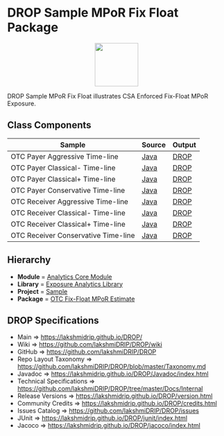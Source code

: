 # DROP Sample MPoR Fix Float Package

<p align="center"><img src="https://github.com/lakshmiDRIP/DROP/blob/master/DRIP_Logo.gif?raw=true" width="100"></p>

DROP Sample MPoR Fix Float illustrates CSA Enforced Fix-Float MPoR Exposure.



## Class Components

 |                Sample               | Source | Output |
 |-------------------------------------|--------|--------|
 | OTC Payer Aggressive Time-line      | [Java](https://github.com/lakshmiDRIP/DROP/tree/master/src/main/java/org/drip/sample/mporfixfloat/OTCPayerAggressiveTimeline.java) | [DROP](https://github.com/lakshmiDRIP/DROP/blob/master/drop/org/drip/sample/mporfixfloat/OTCPayerAggressiveTimeline.drop) |
 | OTC Payer Classical- Time-line      | [Java](https://github.com/lakshmiDRIP/DROP/tree/master/src/main/java/org/drip/sample/mporfixfloat/OTCPayerClassicalMinusTimeline.java) | [DROP](https://github.com/lakshmiDRIP/DROP/blob/master/drop/org/drip/sample/mporfixfloat/OTCPayerClassicalMinusTimeline.drop) |
 | OTC Payer Classical+ Time-line      | [Java](https://github.com/lakshmiDRIP/DROP/tree/master/src/main/java/org/drip/sample/mporfixfloat/OTCPayerClassicalPlusTimeline.java) | [DROP](https://github.com/lakshmiDRIP/DROP/blob/master/drop/org/drip/sample/mporfixfloat/OTCReceiverClassicalPlusTimeline.drop) |
 | OTC Payer Conservative Time-line    | [Java](https://github.com/lakshmiDRIP/DROP/tree/master/src/main/java/org/drip/sample/mporfixfloat/OTCPayerConservativeTimeline.java) | [DROP](https://github.com/lakshmiDRIP/DROP/blob/master/drop/org/drip/sample/mporfixfloat/OTCReceiverConservativeTimeline.drop) |
 | OTC Receiver Aggressive Time-line   | [Java](https://github.com/lakshmiDRIP/DROP/tree/master/src/main/java/org/drip/sample/mporfixfloat/OTCReceiverAggressiveTimeline.java) | [DROP](https://github.com/lakshmiDRIP/DROP/blob/master/drop/org/drip/sample/mporfixfloat/OTCReceiverAggressiveTimeline.drop) |
 | OTC Receiver Classical- Time-line   | [Java](https://github.com/lakshmiDRIP/DROP/tree/master/src/main/java/org/drip/sample/mporfixfloat/OTCReceiverClassicalMinusTimeline.java) | [DROP](https://github.com/lakshmiDRIP/DROP/blob/master/drop/org/drip/sample/mporfixfloat/OTCReceiverClassicalMinusTimeline.drop) |
 | OTC Receiver Classical+ Time-line   | [Java](https://github.com/lakshmiDRIP/DROP/tree/master/src/main/java/org/drip/sample/mporfixfloat/OTCReceiverClassicalPlusTimeline.java) | [DROP](https://github.com/lakshmiDRIP/DROP/blob/master/drop/org/drip/sample/mporfixfloat/OTCReceiverClassicalPlusTimeline.drop) |
 | OTC Receiver Conservative Time-line | [Java](https://github.com/lakshmiDRIP/DROP/tree/master/src/main/java/org/drip/sample/mporfixfloat/OTCReceiverConservativeTimeline.java) | [DROP](https://github.com/lakshmiDRIP/DROP/blob/master/drop/org/drip/sample/mporfixfloat/OTCReceiverConservativeTimeline.drop) |


## Hierarchy

 <ul>
	<li><b>Module </b> = <a href = "https://github.com/lakshmiDRIP/DROP/tree/master/AnalyticsCore.md">Analytics Core Module</a></li>
	<li><b>Library</b> = <a href = "https://github.com/lakshmiDRIP/DROP/tree/master/ExposureAnalyticsLibrary.md">Exposure Analytics Library</a></li>
	<li><b>Project</b> = <a href = "https://github.com/lakshmiDRIP/DROP/tree/master/src/main/java/org/drip/sample/README.md">Sample</a></li>
	<li><b>Package</b> = <a href = "https://github.com/lakshmiDRIP/DROP/tree/master/src/main/java/org/drip/sample/mporfixfloat/README.md">OTC Fix-Float MPoR Estimate</a></li>
 </ul>


## DROP Specifications

 * Main                     => https://lakshmidrip.github.io/DROP/
 * Wiki                     => https://github.com/lakshmiDRIP/DROP/wiki
 * GitHub                   => https://github.com/lakshmiDRIP/DROP
 * Repo Layout Taxonomy     => https://github.com/lakshmiDRIP/DROP/blob/master/Taxonomy.md
 * Javadoc                  => https://lakshmidrip.github.io/DROP/Javadoc/index.html
 * Technical Specifications => https://github.com/lakshmiDRIP/DROP/tree/master/Docs/Internal
 * Release Versions         => https://lakshmidrip.github.io/DROP/version.html
 * Community Credits        => https://lakshmidrip.github.io/DROP/credits.html
 * Issues Catalog           => https://github.com/lakshmiDRIP/DROP/issues
 * JUnit                    => https://lakshmidrip.github.io/DROP/junit/index.html
 * Jacoco                   => https://lakshmidrip.github.io/DROP/jacoco/index.html
